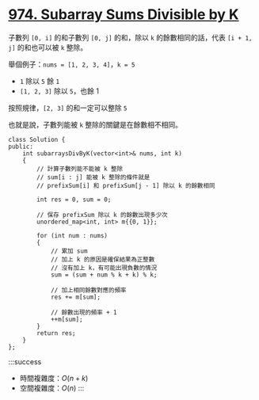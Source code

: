 # [974\. Subarray Sums Divisible by K](https://leetcode.com/problems/subarray-sums-divisible-by-k/)

子數列 `[0, i]` 的和子數列 `[0, j]` 的和，除以 `k` 的餘數相同的話，代表 `[i + 1, j]` 的和也可以被 `k` 整除。

舉個例子：`nums = [1, 2, 3, 4]`，`k = 5`

- `1` 除以 `5` 餘 `1`
- `[1, 2, 3]` 除以 `5`，也餘 1

按照規律，`[2, 3]` 的和一定可以整除 `5`

也就是說，子數列能被 `k` 整除的關鍵是在餘數相不相同。



```cpp=
class Solution {
public:
    int subarraysDivByK(vector<int>& nums, int k)
    {
        // 計算子數列能不能被 k 整除
        // sum[i : j] 能被 k 整除的條件就是
        // prefixSum[i] 和 prefixSum[j - 1] 除以 k 的餘數相同

    	int res = 0, sum = 0;
        
        // 保存 prefixSum 除以 k 的餘數出現多少次
        unordered_map<int, int> m{{0, 1}};

        for (int num : nums)
        {
            // 累加 sum
            // 加上 k 的原因是確保結果為正整數
            // 沒有加上 k，有可能出現負數的情況
        	sum = (sum + num % k + k) % k;

            // 加上相同餘數對應的頻率
        	res += m[sum];
            
            // 餘數出現的頻率 + 1
        	++m[sum];
        }
        return res;
    }
};
```

:::success
- 時間複雜度：$O(n + k)$
- 空間複雜度：$O(n)$
:::
